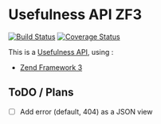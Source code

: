 # Usefulness API ZF3

[![Build Status](https://travis-ci.org/remithomas/usefulness-api-zf3.svg?branch=master)](https://travis-ci.org/remithomas/usefulness-api-zf3)
[![Coverage Status](https://coveralls.io/repos/github/remithomas/usefulness-api-zf3/badge.svg?branch=master)](https://coveralls.io/github/remithomas/usefulness-api-zf3)

This is a [Usefulness API](https://github.com/remithomas/usefulness-apis), using :

- [Zend Framework 3](https://framework.zend.com/learn)

## ToDO / Plans

- [ ] Add error (default, 404) as a JSON view